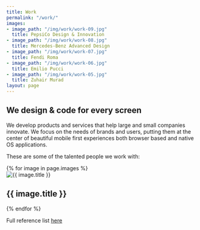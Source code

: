 ```yaml
---
title: Work
permalink: "/work/"
images:
- image_path: "/img/work/work-09.jpg"
  title: PepsiCo Design & Innovation
- image_path: "/img/work/work-08.jpg"
  title: Mercedes-Benz Advanced Design
- image_path: "/img/work/work-07.jpg"
  title: Fendi Roma
- image_path: "/img/work/work-06.jpg"
  title: Emilio Pucci
- image_path: "/img/work/work-05.jpg"
  title: Zuhair Murad
layout: page
---
```


## We design & code for every screen

We develop products and services that help large and small companies innovate. We focus on the needs of brands and users, putting them at the center of beautiful mobile first experiences both browser based and native OS applications. 

These are some of the talented people we work with:






<div class="projects-list">
	{% for image in page.images %}
	<div class="project">
		<img src="{{ image.image_path }}" alt="{{ image.title }}" />
		<h2>{{ image.title }}</h2>
	</div>
	{% endfor %}
    

</div>




Full reference list [here](#)